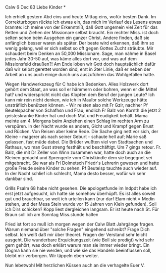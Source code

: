  Calw 6 Dec 83
Liebe Kinder <M>*

Ich erhielt gestern Abd eins und heute Mittag eins, wofür besten Dank. Im Correkturbogen rückte ich etwas ein, das mich im Verlauf des Lesens etwas brannte: ich meine von der Erkenntniß, daß Gott ungemein viel Zeit für das Retten und Ziehen der Missionare selbst braucht. Ein rechter Miss. ist doch selten schon beim Ausgehen ein ganzer Christ. Andere finden, daß sie anfänglich besser waren als später. Der beste wird erkennen, daß ihm so wenig gelang, weil er sich selbst so oft gegen Gottes Zucht sträubte. Mir schaudert beim Denken an 50,000 Missionare. Sage, man nähme in Basel jedes Jahr 30-50 auf, was käme alles dort vor, und was auf dem Missionsfeld draußen?! Am Ende loben wir Gott doch hauptsächlich dafür daß wir selbst gerettet worden sind, erst in 2ter Linie, daß er neben der Arbeit an uns auch einige durch uns auszuführen das Wohlgefallen hatte.

Wegen Handwerkszeug für C habe ich Bedenken. Alles Holzwerk dort gehört dem Staat, an was soll er hämmern oder bohren, wenn er die Mittel hat? und widerspricht nicht das Klopfen dem Beruf der jungen Leute? Ich kann mir rein nicht denken, wie ich in Maulbr solche Werkzeuge hätte unsträflich benützen können. - Wir reisten also mit Fr Gzlr, nachher Pf Beutelspacher von Schafhsn und Frau; endlich Fr Balz von Kornth die jetzt 2 geisteskranke Kinder hat und doch Mut und Freudigkeit behält. Mama meinte am 4. Morgens beim Anziehen einen Schlag im rechten Arm zu verspüren. In der Nacht wurde es anders, Gicht und Krampf gegen Brust und Rücken. Von Reisen aber keine Rede. Die Sache ging nett vor sich, der Kleine - magerer als nach seiner Geburt - schaute hell auf; Marie saß gelassen, fast müde dabei. Die Brüder wußten viel von Stadtsachen und Rathaus, wo man Gust streng festhält und beschäftigt. Um 7 gings retour. Fr. Balz, die mit Dr Zeller von Winn zusammen war, hatte doch auch an die Kleinen gedacht und Sprengerle vom Christkindle dem sie begegnet sei mitgebracht. Sie war als Frl Dolmetsch Friedr's Lehrerin gewesen und hatte große Freude seine Kinder zu sehen. Pf Beutelsp tauchte auch wieder auf. In der Nacht schlief ich schlecht, Mama desto besser, wofür wir sehr dankbar sind.

Grills Psalm 68 habe nicht gesehen. Die apologetfunde im Indpdt habe ich erst jetzt aufgesucht, ich hatte sie somehow überhüpft. Es ist alles soweit gut und brauchbar, so weit ich urteilen kann (nur darf Elam nicht = Medin stehen, und der Mesa Stein wurde vor 15 Jahren von Klein gefunden). Soll ich Dirs schicken? Kopp liest dergleichen langsam. Er ist heute nach St. 
Für Braun soll ich am Sonntag Miss.stunde halten

Fried ist fort so muß ich morgen wegen der Calw Blatt Jahrgänge fragen. 
Warum niemand über "solche Fragen" eingehend schreibt? Frage Dich selbst. Ich weiß daß mir über theoret. Fragen der Verstand sehr leicht ausgeht. Die wunderbare Erquickungszeit (wie Boll sie predigt) wird sehr gern gehört, was doch erklärt warum man sie immer wieder bringt. Ein Dogma kann sie nie werden, und wie sie das Handeln beeinflussen soll, bleibt mir verborgen. Wir täppeln eben weiter.

Nun lebetwohl Mit herzlichen Küssen auch an die verhagelte
 Euer V.
